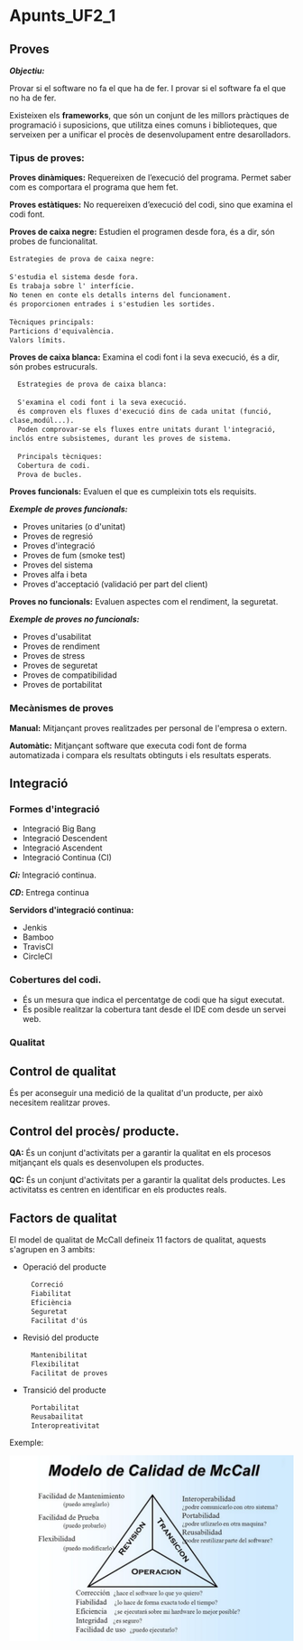 # Apunts_UF2_1

## Proves
**_Objectiu:_**

Provar si el software no fa el que ha de fer. I provar si el software fa el que no ha de fer.

Existeixen els **frameworks**, que són  un conjunt de les millors pràctiques de programació i suposicions, que utilitza eines comuns i biblioteques, que serveixen per a unificar el procès de desenvolupament entre desarolladors.

### Tipus de proves:

**Proves dinàmiques:**  Requereixen de l’execució del programa. Permet saber com es comportara el programa que hem fet.

**Proves estàtiques:** No requereixen d’execució del codi, sino que examina el codi font.

**Proves de caixa negre:** Estudien el programen desde fora, és a dir, són probes de funcionalitat.

    Estrategies de prova de caixa negre:

    S'estudia el sistema desde fora.
    Es trabaja sobre l' interfície.
    No tenen en conte els detalls interns del funcionament.
    és proporcionen entrades i s'estudien les sortides.

    Tècniques principals:
    Particions d'equivalència.
    Valors límits.

**Proves de caixa blanca:** Examina el codi font i la seva execució, és a dir, són probes estrucurals.

      Estrategies de prova de caixa blanca:

      S'examina el codi font i la seva execució.
      és comproven els fluxes d'execució dins de cada unitat (funció, clase,modúl...).
      Poden comprovar-se els fluxes entre unitats durant l'integració, inclós entre subsistemes, durant les proves de sistema.

      Principals tècniques:
      Cobertura de codi.
      Prova de bucles.

**Proves funcionals:** Evaluen el que es cumpleixin tots els requisits.

**_Exemple de proves funcionals:_**

 - Proves unitaries (o d'unitat)
 - Proves de regresió
 - Proves d'integració
 - Proves de fum (smoke test)
 - Proves del sistema
 - Proves alfa i beta
 - Proves d'acceptació (validació per part del client)

**Proves no funcionals:** Evaluen aspectes com el rendiment, la seguretat.

 **_Exemple de proves no funcionals:_**

- Proves d'usabilitat
- Proves de rendiment
- Proves de stress
- Proves de seguretat
- Proves de compatibilidad
- Proves de portabilitat

### Mecànismes de proves

**Manual:** Mitjançant proves realitzades per personal de l'empresa o extern.

**Automàtic:** Mitjançant software que executa codi font de forma automatizada i compara els resultats obtinguts i els resultats esperats.

## Integració

### Formes d'integració

  - Integració Big Bang
  - Integració Descendent
  - Integració Ascendent
  - Integració Continua (CI)

**_Ci:_** Integració continua.

**_CD_:** Entrega continua

  **Servidors d'integració continua:**

- Jenkis
- Bamboo
- TravisCI
- CircleCI

### Cobertures del codi.

- És un mesura que indica el percentatge de codi que ha sigut executat.
- És posible realitzar la cobertura tant desde el IDE com desde un servei web.


### Qualitat

## Control de qualitat
És per aconseguir una medició de la qualitat d'un producte, per això necesitem realitzar proves.

## Control del procès/ producte.

**QA:** És un conjunt d'activitats per a garantir la qualitat en els procesos mitjançant els quals es desenvolupen els productes.

**QC:** És un conjunt d'activitats per a garantir la qualitat dels productes. Les activitatss es centren en identificar en els productes reals.

## Factors de qualitat

El model de qualitat de McCall defineix 11 factors de qualitat, aquests s'agrupen en 3 ambits:

- Operació del producte
        
        Correció
        Fiabilitat
        Eficiència
        Seguretat
        Facilitat d'ús
- Revisió del producte
     
        Mantenibilitat
        Flexibilitat
        Facilitat de proves

- Transició del producte
        
        Portabilitat
        Reusabailitat
        Interopreativitat

Exemple:

![](img/model_mccall.png)
